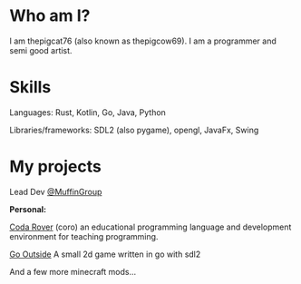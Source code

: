 # Who am I?

I am thepigcat76 (also known as thepigcow69). I am a programmer and semi good artist.

# Skills

Languages: Rust, Kotlin, Go, Java, Python

Libraries/frameworks: SDL2 (also pygame), opengl, JavaFx, Swing

# My projects

Lead Dev [@MuffinGroup](https://github.com/MuffinGroup)

**Personal:**

[Coda Rover](https://github.com/Thepigcat76/coro-interpreter) (coro) an educational programming language and development environment for teaching programming.

[Go Outside](https://github.com/Thepigcat76/go_outside) A small 2d game written in go with sdl2

And a few more minecraft mods...
